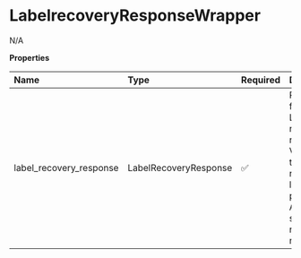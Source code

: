 # LabelrecoveryResponseWrapper

N/A

**Properties**

| Name                    | Type                  | Required | Description                                                                                                                     |
| :---------------------- | :-------------------- | :------- | :------------------------------------------------------------------------------------------------------------------------------ |
| label_recovery_response | LabelRecoveryResponse | ✅       | Response for the Label recovery request Validates the date range and label being present. Also if the shipment is return or not |

<!-- This file was generated by liblab | https://liblab.com/ -->
